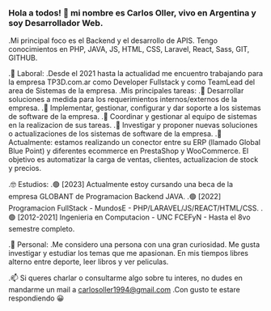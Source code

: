 ### Hola a todos! 👋 mi nombre es Carlos Oller, vivo en Argentina y soy Desarrollador Web.
.Mi principal foco es el Backend y el desarrollo de APIS. Tengo conocimientos en PHP, JAVA, JS, HTML, CSS, Laravel, React, Sass, GIT, GITHUB.

.🔨 Laboral:
.Desde el 2021 hasta la actualidad me encuentro trabajando para la empresa TP3D.com.ar como Developer Fullstack y como TeamLead del area de Sistemas de la empresa.
.Mis principales tareas:
.🔵 Desarrollar soluciones a medida para los requerimientos internos/externos de la empresa.
.🔵 Implementar, gestionar, configurar y dar soporte a los sistemas de software de la empresa.
.🔵 Coordinar y gestionar al equipo de sistemas en la realizacion de sus tareas.
.🔵 Investigar y proponer nuevas soluciones o actualizaciones de los sistemas de software de la empresa.
.🔵 Actualmente: estamos realizando un conector entre su ERP (llamado Global Blue Point) y diferentes ecommerce en PrestaShop y WooCommerce. El objetivo es automatizar la carga de ventas, clientes, actualizacion de stock y precios.

.🤓 Estudios:
.🟢 [2023] Actualmente estoy cursando una beca de la empresa GLOBANT de Programacion Backend JAVA.
.🟢 [2022] Programacion FullStack - MundosE - PHP/LARAVEL/JS/REACT/HTML/CSS.
.🟢 [2012-2021] Ingenieria en Computacion - UNC FCEFyN - Hasta el 8vo semestre completo.

.🌱 Personal:
.Me considero una persona con una gran curiosidad. Me gusta investigar y estudiar los temas que me apasionan. En mis tiempos libres alterno entre deporte, leer libros y ver peliculas.

.📫 Si queres charlar o consultarme algo sobre tu interes, no dudes en mandarme un mail a carlosoller1994@gmail.com
.Con gusto te estare respondiendo 😀





<!--
**cdoller/cdoller** is a ✨ _special_ ✨ repository because its `README.md` (this file) appears on your GitHub profile.

Here are some ideas to get you started:

[![Anurag's GitHub stats](https://github-readme-stats.vercel.app/api?username=cdoller&count_private=true&show_icons=true&theme=tokyonight)](https://github.com/anuraghazra/github-readme-stats)

[![Top Langs](https://github-readme-stats.vercel.app/api/top-langs/?username=cdoller&layout=compact&count_private=true)](https://github.com/anuraghazra/github-readme-stats)

- 🔭 I’m currently working on ...
- 🌱 I’m currently learning ...
- 👯 I’m looking to collaborate on ...
- 🤔 I’m looking for help with ...
- 💬 Ask me about ...
- 📫 How to reach me: ...
- 😄 Pronouns: ...
- ⚡ Fun fact: ...
-->
